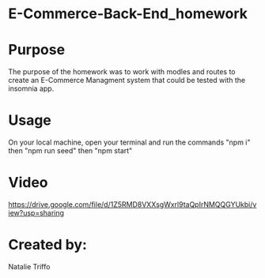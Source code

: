 # E-Commerce-Back-End_homework

# Purpose 
The purpose of the homework was to work with modles and routes to create an E-Commerce Managment system that could be tested with the insomnia app.


# Usage 
On your local machine, open your terminal and run the commands "npm i" then "npm run seed" then "npm start"

# Video 
https://drive.google.com/file/d/1Z5RMD8VXXsgWxrl9taQpIrNMQQGYUkbi/view?usp=sharing


# Created by:
Natalie Triffo
